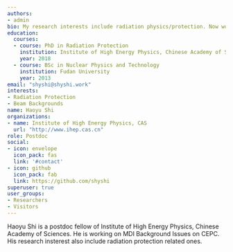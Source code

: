 ```yaml
---
authors:
- admin
bio: My research interests include radiation physics/protection. Now working on MDI Backgrounds on CEPC.
education:
  courses:
  - course: PhD in Radiation Protection
    institution: Institute of High Energy Physics, Chinese Academy of Sciences.
    year: 2018
  - course: BSc in Nuclear Physics and Technology
    institution: Fudan University
    year: 2013
email: "shyshi@shyshi.work"
interests:
- Radiation Protection
- Beam Backgrounds
name: Haoyu Shi
organizations:
- name: Institute of High Energy Physics, CAS
  url: "http://www.ihep.cas.cn"
role: Postdoc
social:
- icon: envelope
  icon_pack: fas
  link: '#contact'
- icon: github
  icon_pack: fab
  link: https://github.com/shyshi
superuser: true
user_groups:
- Researchers
- Visitors
---
```


Haoyu Shi is a postdoc fellow of Institute of High Energy Physics, Chinese Academy of Sciences. He is working on MDI Background Issues on CEPC. His research insterest also include radiation protection related ones. 
